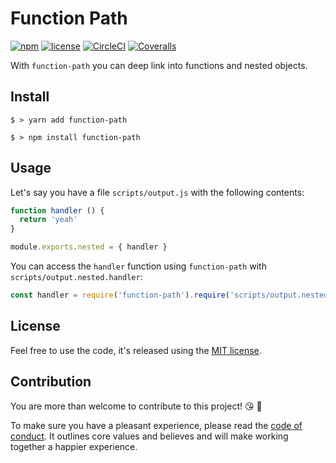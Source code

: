# Function Path

[![npm](https://img.shields.io/npm/v/function-path.svg)](https://www.npmjs.com/package/function-path)
[![license](https://img.shields.io/github/license/sbstjn/function-path.svg)](https://github.com/sbstjn/function-path/blob/master/LICENSE.md)
[![CircleCI](https://img.shields.io/circleci/project/github/sbstjn/function-path.svg)](https://circleci.com/gh/sbstjn/function-path)
[![Coveralls](https://img.shields.io/coveralls/sbstjn/function-path.svg)](https://coveralls.io/github/sbstjn/function-path)

With `function-path` you can deep link into functions and nested objects.

## Install

```
$ > yarn add function-path
```

```
$ > npm install function-path
```

## Usage

Let's say you have a file `scripts/output.js` with the following contents:

```js
function handler () {
  return 'yeah'
}

module.exports.nested = { handler }
```

You can access the `handler` function using `function-path` with `scripts/output.nested.handler`:

```js
const handler = require('function-path').require('scripts/output.nested.handler')
```

## License

Feel free to use the code, it's released using the [MIT license](LICENSE.md).

## Contribution

You are more than welcome to contribute to this project! 😘 🙆

To make sure you have a pleasant experience, please read the [code of conduct](CODE_OF_CONDUCT.md). It outlines core values and believes and will make working together a happier experience.

